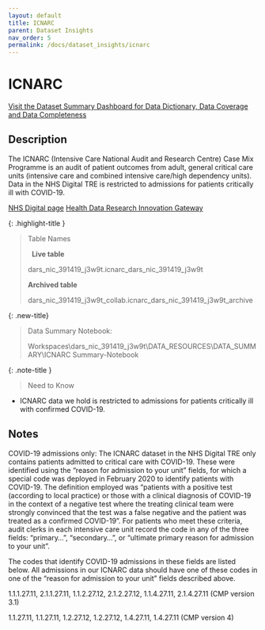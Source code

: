 ```yaml
---
layout: default
title: ICNARC
parent: Dataset Insights
nav_order: 5
permalink: /docs/dataset_insights/icnarc
---
```


# ICNARC

<span class="fs-3">
  <a href="https://bhf-dsc-hds.shinyapps.io/cvd-covid-tre-dashboard/" class="btn" target="_blank">Visit the Dataset Summary Dashboard for Data Dictionary, Data Coverage and Data Completeness</a>
</span>

## Description

The ICNARC (Intensive Care National Audit and Research Centre) Case Mix Programme is an audit of patient outcomes from adult, general critical care units (intensive care and combined intensive care/high dependency units). Data in the NHS Digital TRE is restricted to admissions for patients critically ill with COVID-19.

<span class="fs-3">
  <a href="https://digital.nhs.uk/about-nhs-digital/corporate-information-and-documents/directions-and-data-provision-notices/data-provision-notices-dpns/icnarc-case-mix-adult-critical-care" class="btn" target="_blank">NHS Digital page</a>
</span>

<span class="fs-3">
  <a href="https://healthdatagateway.org/en/dataset/795" class="btn" target="_blank">Health Data Research Innovation Gateway</a>
</span>

{: .highlight-title }
> Table Names
>
> &nbsp;
> **Live table**
> >
> dars_nic_391419_j3w9t.icnarc_dars_nic_391419_j3w9t
>
> **Archived table**
> >
> dars_nic_391419_j3w9t_collab.icnarc_dars_nic_391419_j3w9t_archive

{: .new-title}
> Data Summary Notebook:
> 
> Workspaces\dars_nic_391419_j3w9t\DATA_RESOURCES\DATA_SUMMARY\ICNARC Summary-Notebook


{: .note-title }
> Need to Know
>
- ICNARC data we hold is restricted to admissions for patients critically ill with confirmed COVID-19.


## Notes
COVID-19 admissions only:
The ICNARC dataset in the NHS Digital TRE only contains patients admitted to critical care with COVID-19. These were identified using the “reason for admission to your unit” fields, for which a special code was deployed in February 2020 to identify patients with COVID-19. The definition employed was “patients with a positive test (according to local practice) or those with a clinical diagnosis of COVID-19 in the context of a negative test where the treating clinical team were strongly convinced that the test was a false negative and the patient was treated as a confirmed COVID-19”. For patients who meet these criteria, audit clerks in each intensive care unit record the code in any of the three fields: “primary…”, “secondary…”, or “ultimate primary reason for admission to your unit”.

The codes that identify COVID-19 admissions in these fields are listed below. All admissions in our ICNARC data should have one of these codes in one of the “reason for admission to your unit” fields described above.

1.1.1.27.11, 2.1.1.27.11, 1.1.2.27.12,  2.1.2.27.12, 1.1.4.27.11, 2.1.4.27.11 (CMP version 3.1)

1.1.27.11, 1.1.27.11, 1.2.27.12,  1.2.27.12, 1.4.27.11, 1.4.27.11 (CMP version 4)
